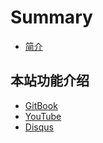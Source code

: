 # Summary

* [简介](README.md)

## 本站功能介绍

* [GitBook](gitbook.md)
* [YouTube](youtube.md)
* [Disqus](disqus.md)
